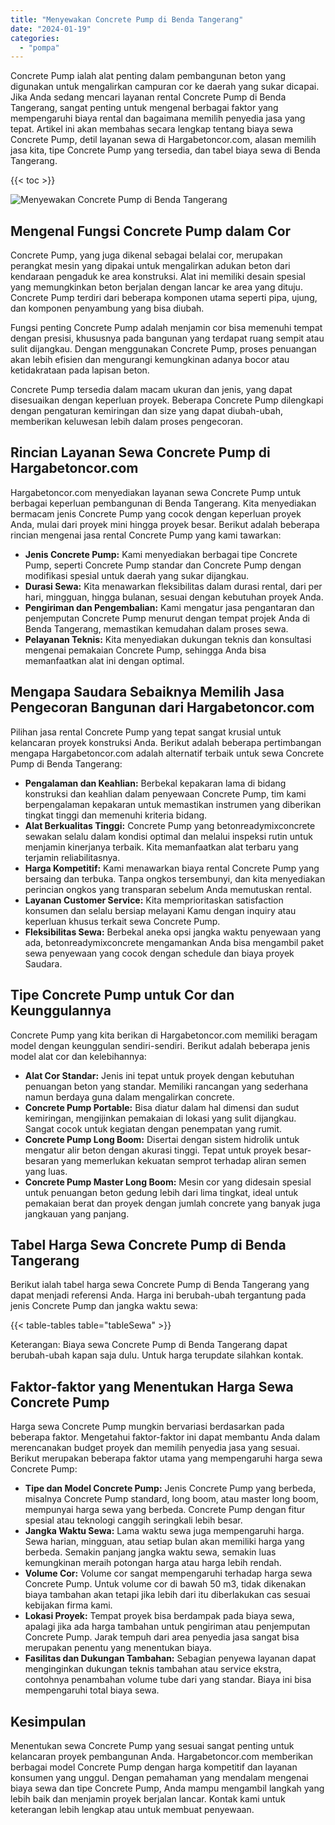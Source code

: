 ```yaml
---
title: "Menyewakan Concrete Pump di Benda Tangerang"
date: "2024-01-19"
categories: 
  - "pompa"
---
```




Concrete Pump ialah alat penting dalam pembangunan beton yang digunakan untuk mengalirkan campuran cor ke daerah yang sukar dicapai. Jika Anda sedang mencari layanan rental Concrete Pump di Benda Tangerang, sangat penting untuk mengenal berbagai faktor yang mempengaruhi biaya rental dan bagaimana memilih penyedia jasa yang tepat. Artikel ini akan membahas secara lengkap tentang biaya sewa Concrete Pump, detil layanan sewa di Hargabetoncor.com, alasan memilih jasa kita, tipe Concrete Pump yang tersedia, dan tabel biaya sewa di Benda Tangerang.

{{< toc >}}

![Menyewakan Concrete Pump di Benda Tangerang](https://hargareadymixid.github.io/pompa/concrete-pump%20(21).png)

## Mengenal Fungsi Concrete Pump dalam Cor

Concrete Pump, yang juga dikenal sebagai belalai cor, merupakan perangkat mesin yang dipakai untuk mengalirkan adukan beton dari kendaraan pengaduk ke area konstruksi. Alat ini memiliki desain spesial yang memungkinkan beton berjalan dengan lancar ke area yang dituju. Concrete Pump terdiri dari beberapa komponen utama seperti pipa, ujung, dan komponen penyambung yang bisa diubah.

Fungsi penting Concrete Pump adalah menjamin cor bisa memenuhi tempat dengan presisi, khususnya pada bangunan yang terdapat ruang sempit atau sulit dijangkau. Dengan menggunakan Concrete Pump, proses penuangan akan lebih efisien dan mengurangi kemungkinan adanya bocor atau ketidakrataan pada lapisan beton.

Concrete Pump tersedia dalam macam ukuran dan jenis, yang dapat disesuaikan dengan keperluan proyek. Beberapa Concrete Pump dilengkapi dengan pengaturan kemiringan dan size yang dapat diubah-ubah, memberikan keluwesan lebih dalam proses pengecoran.

## Rincian Layanan Sewa Concrete Pump di Hargabetoncor.com

Hargabetoncor.com menyediakan layanan sewa Concrete Pump untuk berbagai keperluan pembangunan di Benda Tangerang. Kita menyediakan bermacam jenis Concrete Pump yang cocok dengan keperluan proyek Anda, mulai dari proyek mini hingga proyek besar. Berikut adalah beberapa rincian mengenai jasa rental Concrete Pump yang kami tawarkan:

- **Jenis Concrete Pump:** Kami menyediakan berbagai tipe Concrete Pump, seperti Concrete Pump standar dan Concrete Pump dengan modifikasi spesial untuk daerah yang sukar dijangkau.
- **Durasi Sewa:** Kita menawarkan fleksibilitas dalam durasi rental, dari per hari, mingguan, hingga bulanan, sesuai dengan kebutuhan proyek Anda.
- **Pengiriman dan Pengembalian:** Kami mengatur jasa pengantaran dan penjemputan Concrete Pump menurut dengan tempat projek Anda di Benda Tangerang, memastikan kemudahan dalam proses sewa.
- **Pelayanan Teknis:** Kita menyediakan dukungan teknis dan konsultasi mengenai pemakaian Concrete Pump, sehingga Anda bisa memanfaatkan alat ini dengan optimal.

## Mengapa Saudara Sebaiknya Memilih Jasa Pengecoran Bangunan dari Hargabetoncor.com

Pilihan jasa rental Concrete Pump yang tepat sangat krusial untuk kelancaran proyek konstruksi Anda. Berikut adalah beberapa pertimbangan mengapa Hargabetoncor.com adalah alternatif terbaik untuk sewa Concrete Pump di Benda Tangerang:

- **Pengalaman dan Keahlian:** Berbekal kepakaran lama di bidang konstruksi dan keahlian dalam penyewaan Concrete Pump, tim kami berpengalaman kepakaran untuk memastikan instrumen yang diberikan tingkat tinggi dan memenuhi kriteria bidang.
- **Alat Berkualitas Tinggi:** Concrete Pump yang betonreadymixconcrete sewakan selalu dalam kondisi optimal dan melalui inspeksi rutin untuk menjamin kinerjanya terbaik. Kita memanfaatkan alat terbaru yang terjamin reliabilitasnya.
- **Harga Kompetitif:** Kami menawarkan biaya rental Concrete Pump yang bersaing dan terbuka. Tanpa ongkos tersembunyi, dan kita menyediakan perincian ongkos yang transparan sebelum Anda memutuskan rental.
- **Layanan Customer Service:** Kita memprioritaskan satisfaction konsumen dan selalu bersiap melayani Kamu dengan inquiry atau keperluan khusus terkait sewa Concrete Pump.
- **Fleksibilitas Sewa:** Berbekal aneka opsi jangka waktu penyewaan yang ada, betonreadymixconcrete mengamankan Anda bisa mengambil paket sewa penyewaan yang cocok dengan schedule dan biaya proyek Saudara.

## Tipe Concrete Pump untuk Cor dan Keunggulannya

Concrete Pump yang kita berikan di Hargabetoncor.com memiliki beragam model dengan keunggulan sendiri-sendiri. Berikut adalah beberapa jenis model alat cor dan kelebihannya:

- **Alat Cor Standar:** Jenis ini tepat untuk proyek dengan kebutuhan penuangan beton yang standar. Memiliki rancangan yang sederhana namun berdaya guna dalam mengalirkan concrete.
- **Concrete Pump Portable:** Bisa diatur dalam hal dimensi dan sudut kemiringan, mengijinkan pemakaian di lokasi yang sulit dijangkau. Sangat cocok untuk kegiatan dengan penempatan yang rumit.
- **Concrete Pump Long Boom:** Disertai dengan sistem hidrolik untuk mengatur alir beton dengan akurasi tinggi. Tepat untuk proyek besar-besaran yang memerlukan kekuatan semprot terhadap aliran semen yang luas.
- **Concrete Pump Master Long Boom:** Mesin cor yang didesain spesial untuk penuangan beton gedung lebih dari lima tingkat, ideal untuk pemakaian berat dan proyek dengan jumlah concrete yang banyak juga jangkauan yang panjang.

## Tabel Harga Sewa Concrete Pump di Benda Tangerang

Berikut ialah tabel harga sewa Concrete Pump di Benda Tangerang yang dapat menjadi referensi Anda. Harga ini berubah-ubah tergantung pada jenis Concrete Pump dan jangka waktu sewa:

{{< table-tables table="tableSewa" >}}

Keterangan: Biaya sewa Concrete Pump di Benda Tangerang dapat berubah-ubah kapan saja dulu. Untuk harga terupdate silahkan kontak.

## Faktor-faktor yang Menentukan Harga Sewa Concrete Pump

Harga sewa Concrete Pump mungkin bervariasi berdasarkan pada beberapa faktor. Mengetahui faktor-faktor ini dapat membantu Anda dalam merencanakan budget proyek dan memilih penyedia jasa yang sesuai. Berikut merupakan beberapa faktor utama yang mempengaruhi harga sewa Concrete Pump:

- **Tipe dan Model Concrete Pump:** Jenis Concrete Pump yang berbeda, misalnya Concrete Pump standard, long boom, atau master long boom, mempunyai harga sewa yang berbeda. Concrete Pump dengan fitur spesial atau teknologi canggih seringkali lebih besar.
- **Jangka Waktu Sewa:** Lama waktu sewa juga mempengaruhi harga. Sewa harian, mingguan, atau setiap bulan akan memiliki harga yang berbeda. Semakin panjang jangka waktu sewa, semakin luas kemungkinan meraih potongan harga atau harga lebih rendah.
- **Volume Cor:** Volume cor sangat mempengaruhi terhadap harga sewa Concrete Pump. Untuk volume cor di bawah 50 m3, tidak dikenakan biaya tambahan akan tetapi jika lebih dari itu diberlakukan cas sesuai kebijakan firma kami.
- **Lokasi Proyek:** Tempat proyek bisa berdampak pada biaya sewa, apalagi jika ada harga tambahan untuk pengiriman atau penjemputan Concrete Pump. Jarak tempuh dari area penyedia jasa sangat bisa merupakan penentu yang menentukan biaya.
- **Fasilitas dan Dukungan Tambahan:** Sebagian penyewa layanan dapat menginginkan dukungan teknis tambahan atau service ekstra, contohnya penambahan volume tube dari yang standar. Biaya ini bisa mempengaruhi total biaya sewa.

## Kesimpulan

Menentukan sewa Concrete Pump yang sesuai sangat penting untuk kelancaran proyek pembangunan Anda. Hargabetoncor.com memberikan berbagai model Concrete Pump dengan harga kompetitif dan layanan konsumen yang unggul. Dengan pemahaman yang mendalam mengenai biaya sewa dan tipe Concrete Pump, Anda mampu mengambil langkah yang lebih baik dan menjamin proyek berjalan lancar. Kontak kami untuk keterangan lebih lengkap atau untuk membuat penyewaan.
